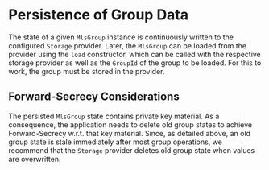 # Persistence of Group Data

The state of a given `MlsGroup` instance is continuously written to the configured
`Storage` provider. Later, the `MlsGroup` can be loaded from the provider using
the `load` constructor, which can be called with the respective storage provider
as well as the `GroupId` of the group to be loaded. For this to work, the group
must be stored in the provider.

## Forward-Secrecy Considerations

The persisted `MlsGroup` state  contains
private key material. As a consequence, the application needs to delete old group
states to achieve Forward-Secrecy w.r.t. that key material. Since, as detailed
above, an old group state is stale immediately after most group operations,
we recommend that the `Storage` provider deletes old group state when values are
overwritten.
